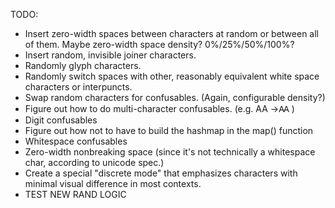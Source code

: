 TODO: 

* Insert zero-width spaces between characters at random or between all of them. Maybe zero-width space density? 0%/25%/50%/100%?
* Insert random, invisible joiner characters.
* Randomly glyph characters.
* Randomly switch spaces with other, reasonably equivalent white space characters or interpuncts.
* Swap random characters for confusables. (Again, configurable density?)
* Figure out how to do multi-character confusables. (e.g. AA ->Ꜳ  )
* Digit confusables
* Figure out how not to have to build the hashmap in the map() function
* Whitespace confusables
* Zero-width nonbreaking space (since it's not technically a whitespace char, according to unicode spec.)
* Create a special "discrete mode" that emphasizes characters with minimal visual difference in most contexts.
* TEST NEW RAND LOGIC
